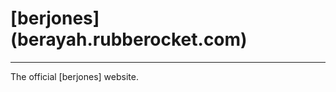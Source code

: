 <!DOCTYPE html>
<html>
  <head>
  </head>
  <body>
    <h1>[berjones] (berayah.rubberocket.com)</h1>
    <hr>
    <p>The official [berjones] website.</p>
  </body>
</html>
